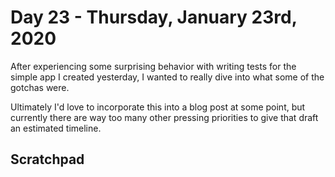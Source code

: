 # Day 23 - Thursday, January 23rd, 2020

After experiencing some surprising behavior with writing tests for the simple app I created yesterday, I wanted to really dive into what some of the gotchas were.

Ultimately I'd love to incorporate this into a blog post at some point, but currently there are way too many other pressing priorities to give that draft an estimated timeline.

## Scratchpad
